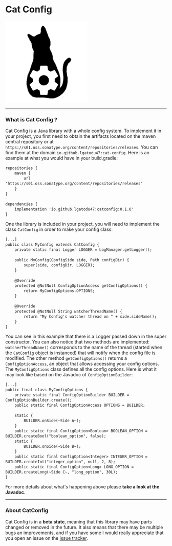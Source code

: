 Cat Config
=========

<img src="img/icon.png" width=256></img>

***

### What is Cat Config ?
Cat Config is a Java library with a whole config system. To implement it in your project, you first need
to obtain the artifacts located on the maven central repository or at
`https://s01.oss.sonatype.org/content/repositories/releases`.
You can find them at the domain `io.github.lgatodu47:cat-config`. Here is an example at what you would
have in your build.gradle:

    repositories {
        maven {
            url 'https://s01.oss.sonatype.org/content/repositories/releases'
        }
    }

    dependencies {
        implementation 'io.github.lgatodu47:catconfig:0.1.0'
    }

One the library is included in your project, you will need to implement the class `CatConfig` in order to
make your config class:
```
[...]
public class MyConfig extends CatConfig {
    private static final Logger LOGGER = LogManager.getLogger();

    public MyConfig(ConfigSide side, Path configDir) {
        super(side, configDir, LOGGER);
    }
    
    @Override
    protected @NotNull ConfigOptionAccess getConfigOptions() {
        return MyConfigOptions.OPTIONS;
    }
    
    @Override
    protected @NotNull String watcherThreadName() {
        return "My Config's watcher thread on " + side.sideName();
    }
}
```
You can see in this example that there is a Logger passed down in the super constructor. You can also
notice that two methods are implemented: `watcherThreadName()` corresponds to the name of the thread
(started when the `CatConfig` object is instanced) that will notify when the config file is modified.
The other method `getConfigOptions()` returns a `ConfigOptionAccess`, an object that allows accessing
your config options. The `MyConfigOptions` class defines all the config options. Here is what it may
look like based on the Javadoc of `ConfigOptionBuilder`:
```
[...]
public final class MyConfigOptions {
    private static final ConfigOptionBuilder BUILDER = ConfigOptionBuilder.create();
    public static final ConfigOptionAccess OPTIONS = BUILDER;
    
    static {
        BUILDER.onSide(~Side A~);
    }
    public static final ConfigOption<Boolean> BOOLEAN_OPTION = BUILDER.createBool("boolean_option", false);
    static {
        BUILDER.onSide(~Side B~);
    }
    public static final ConfigOption<Integer> INTEGER_OPTION = BUILDER.createInt("integer_option", null, 2, 8);
    public static final ConfigOption<Long> LONG_OPTION = BUILDER.createLong(~Side C~, "long_option", 30L);
}
```
For more details about what's happening above please **take a look at the Javadoc**.

***

### About CatConfig

Cat Config is in a **beta state**, meaning that this library may have parts changed or removed in the
future. It also means that there may be multiple bugs an improvements, and if you have some I
would really appreciate that you open an issue on the [issue tracker](https://github.com/LGatodu47/CatConfig/issues).